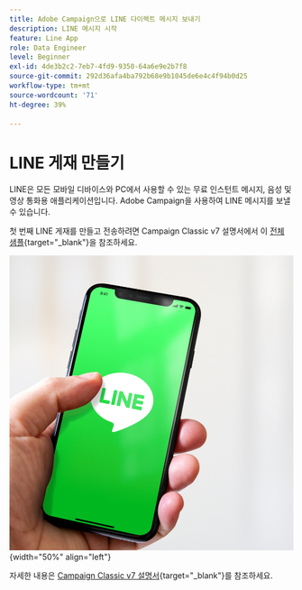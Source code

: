 ```yaml
---
title: Adobe Campaign으로 LINE 다이렉트 메시지 보내기
description: LINE 메시지 시작
feature: Line App
role: Data Engineer
level: Beginner
exl-id: 4de3b2c2-7eb7-4fd9-9350-64a6e9e2b7f8
source-git-commit: 292d36afa4ba792b68e9b1045de6e4c4f94b0d25
workflow-type: tm+mt
source-wordcount: '71'
ht-degree: 39%

---
```


# LINE 게재 만들기

LINE은 모든 모바일 디바이스와 PC에서 사용할 수 있는 무료 인스턴트 메시지, 음성 및 영상 통화용 애플리케이션입니다. Adobe Campaign을 사용하여 LINE 메시지를 보낼 수 있습니다.

첫 번째 LINE 게재를 만들고 전송하려면 Campaign Classic v7 설명서에서 이 [전체 샘플](https://experienceleague.adobe.com/docs/campaign-classic/using/sending-messages/line-channel.html?lang=ko#example--create-and-send-a-personalized-line-message){target="_blank"}을 참조하세요.

![](../assets/do-not-localize/LINE-msg.jpeg){width="50%" align="left"}

자세한 내용은 [Campaign Classic v7 설명서](https://experienceleague.adobe.com/docs/campaign-classic/using/sending-messages/line-channel.html?lang=ko){target="_blank"}를 참조하세요.

